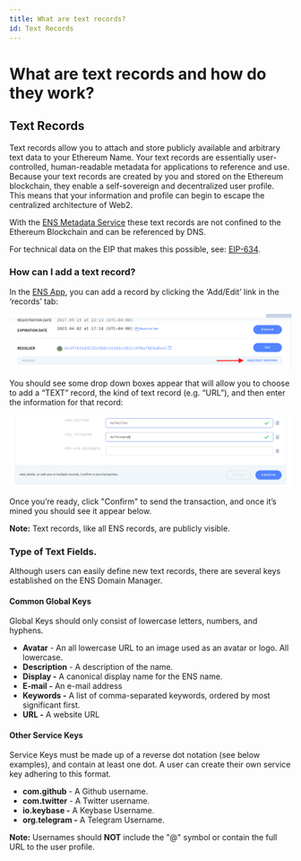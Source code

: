 ```yaml
---
title: What are text records?
id: Text Records
---
```


# What are text records and how do they work?

## Text Records

Text records allow you to attach and store publicly available and arbitrary text data to your Ethereum Name. Your text records are essentially user-controlled, human-readable metadata for applications to reference and use. Because your text records are created by you and stored on the Ethereum blockchain, they enable a self-sovereign and decentralized user profile. This means that your information and profile can begin to escape the centralized architecture of Web2.

With the [ENS Metadata Service](https://metadata.ens.domains/docs) these text records are not confined to the Ethereum Blockchain and can be referenced by DNS.

For technical data on the EIP that makes this possible, see: [EIP-634](https://eips.ethereum.org/EIPS/eip-634).

### How can I add a text record?

In the [ENS App](https://app.ens.domains), you can add a record by clicking the ‘Add/Edit’ link in the ‘records’ tab:

![Add/Edit Records](img/text-records-1.png "Add/Edit your text records.")

You should see some drop down boxes appear that will allow you to choose to add a “TEXT” record, the kind of text record (e.g. “URL”), and then enter the information for that record:

![Add your text.](img/text-records-2.png "Add your text to the fields.")

Once you’re ready, click "Confirm" to send the transaction, and once it’s mined you should see it appear below.

**Note:** Text records, like all ENS records, are publicly visible.


### Type of Text Fields.

Although users can easily define new text records, there are several keys established on the ENS Domain Manager.

#### Common Global Keys

Global Keys should only consist of lowercase letters, numbers, and hyphens.

* **Avatar** - An all lowercase URL to an image used as an avatar or logo. All lowercase.
* **Description** - A description of the name.
* **Display -** A canonical display name for the ENS name.
* **E-mail -** An e-mail address
* **Keywords -** A list of comma-separated keywords, ordered by most significant first.
* **URL -** A website URL

#### Other Service Keys

Service Keys must be made up of a reverse dot notation (see below examples), and contain at least one dot. A user can create their own service key adhering to this format.

* **com.github** - A Github username.
* **com.twitter** - A Twitter username.
* **io.keybase -** A Keybase Username.
* **org.telegram -** A Telegram Username.


**Note:** Usernames should **NOT** include the "@" symbol or contain the full URL to the user profile.

